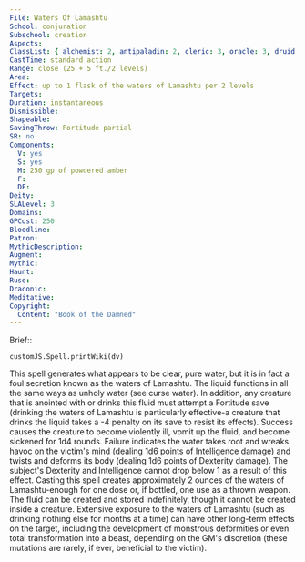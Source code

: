 ```yaml
---
File: Waters Of Lamashtu
School: conjuration
Subschool: creation
Aspects: 
ClassList: { alchemist: 2, antipaladin: 2, cleric: 3, oracle: 3, druid: 3, witch: 3 }
CastTime: standard action
Range: close (25 + 5 ft./2 levels)
Area: 
Effect: up to 1 flask of the waters of Lamashtu per 2 levels
Targets: 
Duration: instantaneous
Dismissible: 
Shapeable: 
SavingThrow: Fortitude partial
SR: no
Components:
  V: yes
  S: yes
  M: 250 gp of powdered amber
  F: 
  DF: 
Deity: 
SLALevel: 3
Domains: 
GPCost: 250
Bloodline: 
Patron: 
MythicDescription: 
Augment: 
Mythic: 
Haunt: 
Ruse: 
Draconic: 
Meditative: 
Copyright:
  Content: "Book of the Damned"
---
```

Brief:: 

```dataviewjs
customJS.Spell.printWiki(dv)
```

This spell generates what appears to be clear, pure water, but it is in fact a foul secretion known as the waters of Lamashtu. The liquid functions in all the same ways as unholy water (see curse water). In addition, any creature that is anointed with or drinks this fluid must attempt a Fortitude save (drinking the waters of Lamashtu is particularly effective-a creature that drinks the liquid takes a -4 penalty on its save to resist its effects). Success causes the creature to become violently ill, vomit up the fluid, and become sickened for 1d4 rounds. Failure indicates the water takes root and wreaks havoc on the victim's mind (dealing 1d6 points of Intelligence damage) and twists and deforms its body (dealing 1d6 points of Dexterity damage). The subject's Dexterity and Intelligence cannot drop below 1 as a result of this effect. Casting this spell creates approximately 2 ounces of the waters of Lamashtu-enough for one dose or, if bottled, one use as a thrown weapon.  The fluid can be created and stored indefinitely, though it cannot be created inside a creature. Extensive exposure to the waters of Lamashtu (such as drinking nothing else for months at a time) can have other long-term effects on the target, including the development of monstrous deformities or even total transformation into a beast, depending on the GM's discretion (these mutations are rarely, if ever, beneficial to the victim).
